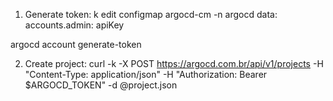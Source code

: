 1. Generate token:
k edit configmap argocd-cm -n argocd
data:
  accounts.admin: apiKey

argocd account generate-token


2. Create project:
curl -k -X POST https://argocd.com.br/api/v1/projects -H "Content-Type: application/json" -H "Authorization: Bearer $ARGOCD_TOKEN" -d @project.json


